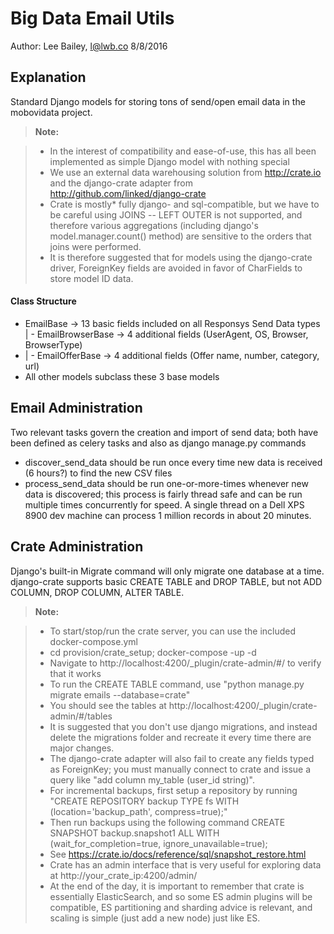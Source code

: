 Big Data Email Utils
===================
Author: Lee Bailey, l@lwb.co 8/8/2016

Explanation
-------------

Standard Django models for storing tons of send/open email data in the mobovidata project.

> **Note:**

> - In the interest of compatibility and ease-of-use, this has all been implemented as simple Django model with nothing special
> - We use an external data warehousing solution from http://crate.io and the django-crate adapter from http://github.com/linked/django-crate
> - Crate is mostly* fully django- and sql-compatible, but we have to be careful using JOINS -- LEFT OUTER is not supported, and therefore various aggregations (including django's model.manager.count() method) are sensitive to the orders that joins were performed.
> - It is therefore suggested that for models using the django-crate driver, ForeignKey fields are avoided in favor of CharFields to store model ID data.

#### <i class="icon-file"></i> Class Structure

- EmailBase -> 13 basic fields included on all Responsys Send Data types
| - EmailBrowserBase -> 4 additional fields (UserAgent, OS, Browser, BrowserType)
 - | - EmailOfferBase -> 4 additional fields (Offer name, number, category, url)
 -  All other models subclass these 3 base models

Email Administration
-------------------
Two relevant tasks govern the creation and import of send data; both have been defined as celery tasks and also as django manage.py commands

 - discover_send_data should be run once every time new data is received (6 hours?) to find the new CSV files
 - process_send_data should be run one-or-more-times whenever new data is discovered; this process is fairly thread safe and can be run multiple times concurrently for speed. A single thread on a Dell XPS 8900 dev machine can process 1 million records in about 20 minutes.

Crate Administration
-------------------

Django's built-in Migrate command will only migrate one database at a time. django-crate supports basic CREATE TABLE and DROP TABLE, but not ADD COLUMN, DROP COLUMN, ALTER TABLE. 
> **Note:**

> - To start/stop/run the crate server, you can use the included docker-compose.yml
> - cd provision/crate_setup; docker-compose -up -d
> - Navigate to http://localhost:4200/_plugin/crate-admin/#/ to verify that it works
> - To run the CREATE TABLE command, use "python manage.py migrate emails --database=crate"
> - You should see the tables at http://localhost:4200/_plugin/crate-admin/#/tables
> - It is suggested that you don't use django migrations, and instead delete the migrations folder and recreate it every time there are major changes.
> - The django-crate adapter will also fail to create any fields typed as ForeignKey; you must manually connect to crate and issue a query like "add column my_table (user_id string)".
> - For incremental backups, first setup a repository by running
> "CREATE REPOSITORY backup TYPE fs WITH (location='backup_path', compress=true);"
> - Then run backups using the following command
> CREATE SNAPSHOT backup.snapshot1 ALL WITH (wait_for_completion=true, ignore_unavailable=true);
> - See https://crate.io/docs/reference/sql/snapshot_restore.html
> - Crate has an admin interface that is very useful for exploring data at http://your_crate_ip:4200/admin/
> - At the end of the day, it is important to remember that crate is essentially ElasticSearch, and so some ES admin plugins will be compatible, ES partitioning and sharding advice is relevant, and scaling is simple (just add a new node) just like ES.

